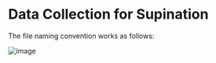 # Data Collection for Supination
The file naming convention works as follows:

![image](https://drive.google.com/uc?export=view&id=1JSSspDr0BNdbemCVpfeapYzJI-4x2xxT=250x250)

